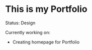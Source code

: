 # **This is my Portfolio**

Status: Design

Currently working on:
  - Creating homepage for Portfolio
